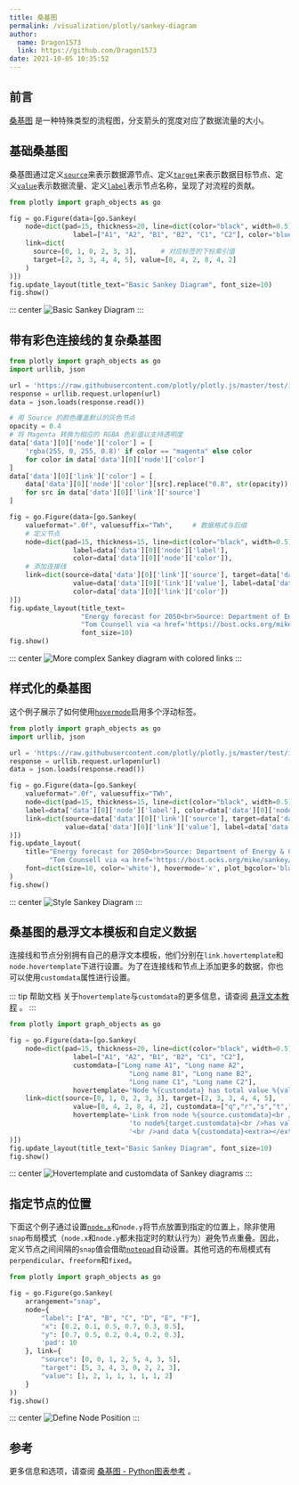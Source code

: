 ```yaml
---
title: 桑基图
permalink: /visualization/plotly/sankey-diagram
author: 
  name: Dragon1573
  link: https://github.com/Dragon1573
date: 2021-10-05 10:35:52
---
```


## 前言

[桑基图](https://zhuanlan.zhihu.com/p/26897906) 是一种特殊类型的流程图，分支箭头的宽度对应了数据流量的大小。

## 基础桑基图

桑基图通过定义[`source`](https://plotly.com/python/reference/sankey/#sankey-link-source)来表示数据源节点、定义[`target`](https://plotly.com/python/reference/sankey/#sankey-link-target)来表示数据目标节点、定义[`value`](https://plotly.com/python/reference/sankey/#sankey-link-value)表示数据流量、定义[`label`](https://plotly.com/python/reference/sankey/#sankey-node-label)表示节点名称，呈现了对流程的贡献。

```python
from plotly import graph_objects as go

fig = go.Figure(data=[go.Sankey(
    node=dict(pad=15, thickness=20, line=dict(color="black", width=0.5),
                label=["A1", "A2", "B1", "B2", "C1", "C2"], color="blue"),
    link=dict(
      source=[0, 1, 0, 2, 3, 3],      # 对应标签的下标索引值
      target=[2, 3, 3, 4, 4, 5], value=[8, 4, 2, 8, 4, 2]
    )
)])
fig.update_layout(title_text="Basic Sankey Diagram", font_size=10)
fig.show()
```

::: center
![Basic Sankey Diagram](./assets/sankey-diagram/01.png)
:::

## 带有彩色连接线的复杂桑基图

```python
from plotly import graph_objects as go
import urllib, json

url = 'https://raw.githubusercontent.com/plotly/plotly.js/master/test/image/mocks/sankey_energy.json'
response = urllib.request.urlopen(url)
data = json.loads(response.read())

# 用 Source 的颜色覆盖默认的灰色节点
opacity = 0.4
# 将 Magenta 转换为相应的 RGBA 色彩值以支持透明度
data['data'][0]['node']['color'] = [
    'rgba(255, 0, 255, 0.8)' if color == "magenta" else color
    for color in data['data'][0]['node']['color']
]
data['data'][0]['link']['color'] = [
    data['data'][0]['node']['color'][src].replace("0.8", str(opacity))
    for src in data['data'][0]['link']['source']
]

fig = go.Figure(data=[go.Sankey(
    valueformat=".0f", valuesuffix="TWh",     # 数据格式与后缀
    # 定义节点
    node=dict(pad=15, thickness=15, line=dict(color="black", width=0.5),
                label=data['data'][0]['node']['label'],
                color=data['data'][0]['node']['color']),
    # 添加连接线
    link=dict(source=data['data'][0]['link']['source'], target=data['data'][0]['link']['target'],
                value=data['data'][0]['link']['value'], label=data['data'][0]['link']['label'],
                color=data['data'][0]['link']['color'])
)])
fig.update_layout(title_text=
                  "Energy forecast for 2050<br>Source: Department of Energy & Climate Change, " +
                  "Tom Counsell via <a href='https://bost.ocks.org/mike/sankey/'>Mike Bostock</a>",
                  font_size=10)
fig.show()
```

::: center
![More complex Sankey diagram with colored links](./assets/sankey-diagram/02.png)
:::

## 样式化的桑基图

这个例子展示了如何使用[`hovermode`](https://plotly.com/python/reference/layout/#layout-hovermode)启用多个浮动标签。

```python
from plotly import graph_objects as go
import urllib, json

url = 'https://raw.githubusercontent.com/plotly/plotly.js/master/test/image/mocks/sankey_energy.json'
response = urllib.request.urlopen(url)
data = json.loads(response.read())

fig = go.Figure(data=[go.Sankey(
    valueformat=".0f", valuesuffix="TWh",
    node=dict(pad=15, thickness=15, line=dict(color="black", width=0.5),
    label=data['data'][0]['node']['label'], color=data['data'][0]['node']['color']),
    link=dict(source=data['data'][0]['link']['source'], target=data['data'][0]['link']['target'],
              value=data['data'][0]['link']['value'], label=data['data'][0]['link']['label'])
)])
fig.update_layout(
    title="Energy forecast for 2050<br>Source: Department of Energy & Climate Change, " +
          "Tom Counsell via <a href='https://bost.ocks.org/mike/sankey/'>Mike Bostock</a>",
    font=dict(size=10, color='white'), hovermode='x', plot_bgcolor='black', paper_bgcolor='black'
)
fig.show()
```

::: center
![Style Sankey Diagram](./assets/sankey-diagram/03.png)
:::

## 桑基图的悬浮文本模板和自定义数据

连接线和节点分别拥有自己的悬浮文本模板，他们分别在`link.hovertemplate`和`node.hovertemplate`下进行设置。为了在连接线和节点上添加更多的数据，你也可以使用`customdata`属性进行设置。

::: tip 帮助文档
关于`hovertemplate`与`customdata`的更多信息，请查阅 [悬浮文本教程](https://plotly.com/python/hover-text-and-formatting/) 。
:::

```python
from plotly import graph_objects as go

fig = go.Figure(data=[go.Sankey(
    node=dict(pad=15, thickness=20, line=dict(color="black", width=0.5), color="blue",
                label=["A1", "A2", "B1", "B2", "C1", "C2"],
                customdata=["Long name A1", "Long name A2",
                              "Long name B1", "Long name B2",
                              "Long name C1", "Long name C2"],
                hovertemplate='Node %{customdata} has total value %{value}<extra></extra>'),
    link=dict(source=[0, 1, 0, 2, 3, 3], target=[2, 3, 3, 4, 4, 5], 
                value=[8, 4, 2, 8, 4, 2], customdata=["q","r","s","t","u","v"],
                hovertemplate='Link from node %{source.customdata}<br />' +
                              'to node%{target.customdata}<br />has value %{value}' +
                              '<br />and data %{customdata}<extra></extra>')
)])
fig.update_layout(title_text="Basic Sankey Diagram", font_size=10)
fig.show()
```

::: center
![Hovertemplate and customdata of Sankey diagrams](./assets/sankey-diagram/04.png)
:::

## 指定节点的位置

下面这个例子通过设置[`node.x`](https://plotly.com/python/reference/sankey/#sankey-node-x)和`node.y`将节点放置到指定的位置上，除非使用`snap`布局模式（`node.x`和`node.y`都未指定时的默认行为）避免节点重叠。因此，定义节点之间间隔的`snap`值会借助[`notepad`](https://plotly.com/python/reference/sankey/#sankey-node-pad)自动设置。其他可选的布局模式有`perpendicular`、`freeform`和`fixed`。

```python
from plotly import graph_objects as go

fig = go.Figure(go.Sankey(
    arrangement="snap",
    node={
        "label": ["A", "B", "C", "D", "E", "F"],
        "x": [0.2, 0.1, 0.5, 0.7, 0.3, 0.5],
        "y": [0.7, 0.5, 0.2, 0.4, 0.2, 0.3],
        'pad': 10
    }, link={
        "source": [0, 0, 1, 2, 5, 4, 3, 5],
        "target": [5, 3, 4, 3, 0, 2, 2, 3],
        "value": [1, 2, 1, 1, 1, 1, 1, 2]
    }
))
fig.show()
```

::: center
![Define Node Position](./assets/sankey-diagram/05.png)
:::

## 参考

更多信息和选项，请查阅 [桑基图 - Python图表参考]([https://plotly.com/python/reference/sankey](https://plotly.com/python/reference/sankey/)) 。

